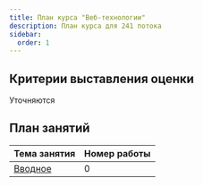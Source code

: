 ```yaml
---
title: План курса "Веб-технологии"
description: План курса для 241 потока
sidebar:
  order: 1
---
```


## Критерии выставления оценки

Уточняются

## План занятий

| Тема занятия                                              | Номер работы |
| --------------------------------------------------------- | ------------ |
| [Вводное](/2025/веб-технологии/intro/)                    | 0            |
